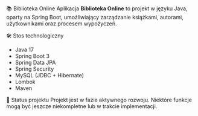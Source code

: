 📚 Biblioteka Online 
Aplikacja **Biblioteka Online** to projekt w języku Java, oparty na Spring Boot, umożliwiający zarządzanie książkami, autorami, użytkownikami oraz procesem wypożyczeń.

🛠️ Stos technologiczny
- Java 17
- Spring Boot 3
- Spring Data JPA
- Spring Security
- MySQL (JDBC + Hibernate)
- Lombok
- Maven
  
🚧 Status projektu
Projekt jest w fazie aktywnego rozwoju. Niektóre funkcje mogą być jeszcze niekompletne lub w trakcie implementacji.
